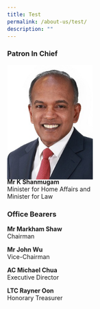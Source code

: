 ```yaml
---
title: Test
permalink: /about-us/test/
description: ""
---
```

<style>
  .img-gallery {
  width: 200px;
  height: 250px;
  }
  .img-gallery img {
  max-width: 100%;
  }
</style>

### **Patron In Chief**
<div class="img-gallery">
  <img alt="Mr K Shanmugam" title="Mr K Shanmugam" src="/images/min%20k%20shanmugam.jpeg">
</div>
 <p><strong>Mr K Shanmugam</strong>
  <br>Minister for Home Affairs and
	<br>Minister for Law</p>
	
### **Office Bearers**
<p><strong>Mr Markham Shaw</strong>
  <br>Chairman</p>
	
<p><strong>Mr John Wu</strong>
  <br>Vice-Chairman</p>
	
<p><strong>AC Michael Chua</strong>
  <br>Executive Director</p>
	
<p><strong>LTC Rayner Oon</strong>
  <br>Honorary Treasurer</p>
	
	